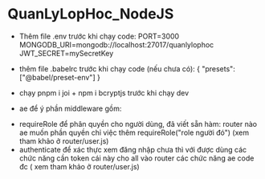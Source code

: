# QuanLyLopHoc_NodeJS

- Thêm file .env trước khi chạy code:
PORT=3000
MONGODB_URI=mongodb://localhost:27017/quanlylophoc
JWT_SECRET=mySecretKey



- thêm file .babelrc trước khi chạy code (nếu chưa có):
{
    "presets": ["@babel/preset-env"]
}   

- chạy pnpm i joi + npm i bcryptjs trước khi chạy dev

- ae để ý phần middleware gồm:
+ requireRole để phân quyền cho người dùng, đã viết sẵn hàm:
router nào ae muốn phần quyền chỉ việc thêm requireRole("role người đó") (xem tham khảo ở router/user.js)
+ authenticate để xác thực xem đăng nhập chưa thì với được dùng các chức năng cần token
cái này cho all vào router các chức năng ae code đc ( xem tham khảo ở router/user.js)

